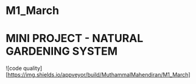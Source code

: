 # M1_March

# MINI PROJECT - NATURAL GARDENING SYSTEM

![code quality][https://img.shields.io/appveyor/build/MuthammalMahendiran/M1_March]
